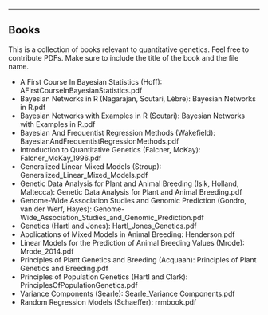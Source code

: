 ---

## Books

This is a collection of books relevant to quantitative genetics. Feel free to contribute PDFs. Make sure to include the title of the book and the file name. 

* A First Course In Bayesian Statistics (Hoff): AFirstCourseInBayesianStatistics.pdf
* Bayesian Networks in R (Nagarajan, Scutari, Lèbre): Bayesian Networks in R.pdf
* Bayesian Networks with Examples in R (Scutari): Bayesian Networks with Examples in R.pdf
* Bayesian And Frequentist Regression Methods (Wakefield): BayesianAndFrequentistRegressionMethods.pdf
* Introduction to Quantitative Genetics (Falcner, McKay): Falcner_McKay_1996.pdf
* Generalized Linear Mixed Models (Stroup): Generalized_Linear_Mixed_Models.pdf
* Genetic Data Analysis for Plant and Animal Breeding (Isik, Holland, Maltecca): Genetic Data Analysis for Plant and Animal Breeding.pdf
* Genome-Wide Association Studies and Genomic Prediction (Gondro, van der Werf, Hayes): Genome-Wide_Association_Studies_and_Genomic_Prediction.pdf
* Genetics (Hartl and Jones): Hartl_Jones_Genetics.pdf
* Applications of Mixed Models in Animal Breeding: Henderson.pdf
* Linear Models for the Prediction of Animal Breeding Values (Mrode): Mrode_2014.pdf
* Principles of Plant Genetics and Breeding (Acquaah): Principles of Plant Genetics and Breeding.pdf
* Principles of Population Genetics (Hartl and Clark): PrinciplesOfPopulationGenetics.pdf
* Variance Components (Searle): Searle_Variance Components.pdf
* Random Regression Models (Schaeffer): rrmbook.pdf